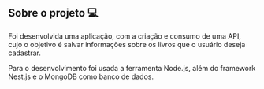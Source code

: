 ## Sobre o projeto :computer:

Foi desenvolvida uma aplicação, com a criação e consumo de uma API, cujo o objetivo é salvar informações sobre os livros que o usuário deseja cadastrar.

Para o desenvolvimento foi usada a ferramenta Node.js, além do framework Nest.js e o MongoDB como banco de dados.

